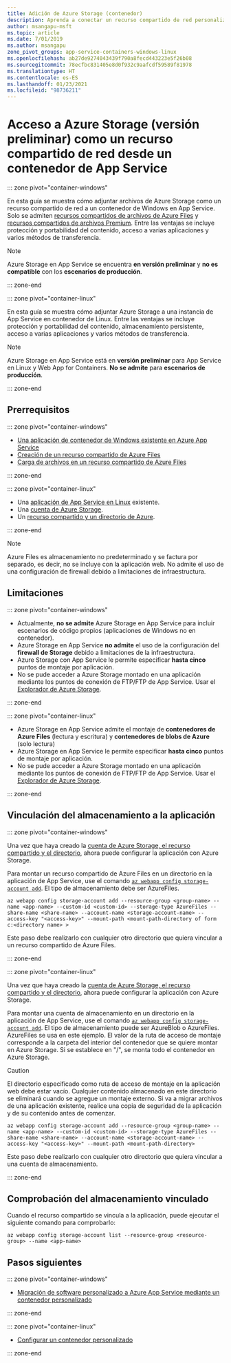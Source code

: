 ```yaml
---
title: Adición de Azure Storage (contenedor)
description: Aprenda a conectar un recurso compartido de red personalizado en una aplicación en contenedor de Azure App Service. Comparta archivos entre aplicaciones, administre el contenido estático de forma remota y acceda a él de forma local, etc.
author: msangapu-msft
ms.topic: article
ms.date: 7/01/2019
ms.author: msangapu
zone_pivot_groups: app-service-containers-windows-linux
ms.openlocfilehash: ab27de9274043439f790a8fecd443223e5f26b08
ms.sourcegitcommit: 78ecfbc831405e8d0f932c9aafcdf59589f81978
ms.translationtype: HT
ms.contentlocale: es-ES
ms.lasthandoff: 01/23/2021
ms.locfileid: "98736211"
---
```

# <a name="access-azure-storage-preview-as-a-network-share-from-a-container-in-app-service"></a>Acceso a Azure Storage (versión preliminar) como un recurso compartido de red desde un contenedor de App Service

::: zone pivot="container-windows"

En esta guía se muestra cómo adjuntar archivos de Azure Storage como un recurso compartido de red a un contenedor de Windows en App Service. Solo se admiten [recursos compartidos de archivos de Azure Files](../storage/files/storage-how-to-use-files-cli.md) y [recursos compartidos de archivos Premium](../storage/files/storage-how-to-create-premium-fileshare.md). Entre las ventajas se incluye protección y portabilidad del contenido, acceso a varias aplicaciones y varios métodos de transferencia.

> [!NOTE]
>Azure Storage en App Service se encuentra **en versión preliminar** y **no es compatible** con los **escenarios de producción**.

::: zone-end

::: zone pivot="container-linux"

En esta guía se muestra cómo adjuntar Azure Storage a una instancia de App Service en contenedor de Linux. Entre las ventajas se incluye protección y portabilidad del contenido, almacenamiento persistente, acceso a varias aplicaciones y varios métodos de transferencia.

> [!NOTE]
>Azure Storage en App Service está en **versión preliminar** para App Service en Linux y Web App for Containers. **No se admite** para **escenarios de producción**.

::: zone-end

## <a name="prerequisites"></a>Prerrequisitos

::: zone pivot="container-windows"

- [Una aplicación de contenedor de Windows existente en Azure App Service](quickstart-custom-container.md)
- [Creación de un recurso compartido de Azure Files](../storage/files/storage-how-to-use-files-cli.md)
- [Carga de archivos en un recurso compartido de Azure Files](../storage/files/storage-how-to-create-file-share.md)

::: zone-end

::: zone pivot="container-linux"

- Una [aplicación de App Service en Linux](index.yml) existente.
- Una [cuenta de Azure Storage](../storage/common/storage-account-create.md?tabs=azure-cli).
- Un [recurso compartido y un directorio de Azure](../storage/files/storage-how-to-use-files-cli.md).

::: zone-end

> [!NOTE]
> Azure Files es almacenamiento no predeterminado y se factura por separado, es decir, no se incluye con la aplicación web. No admite el uso de una configuración de firewall debido a limitaciones de infraestructura.
>

## <a name="limitations"></a>Limitaciones

::: zone pivot="container-windows"

- Actualmente, **no se admite** Azure Storage en App Service para incluir escenarios de código propios (aplicaciones de Windows no en contenedor).
- Azure Storage en App Service **no admite** el uso de la configuración del **firewall de Storage** debido a limitaciones de la infraestructura.
- Azure Storage con App Service le permite especificar **hasta cinco** puntos de montaje por aplicación.
- No se pude acceder a Azure Storage montado en una aplicación mediante los puntos de conexión de FTP/FTP de App Service. Usar el [Explorador de Azure Storage](https://azure.microsoft.com/features/storage-explorer/).

::: zone-end

::: zone pivot="container-linux"

- Azure Storage en App Service admite el montaje de **contenedores de Azure Files** (lectura y escritura) y **contenedores de blobs de Azure** (solo lectura)
- Azure Storage en App Service le permite especificar **hasta cinco** puntos de montaje por aplicación.
- No se pude acceder a Azure Storage montado en una aplicación mediante los puntos de conexión de FTP/FTP de App Service. Usar el [Explorador de Azure Storage](https://azure.microsoft.com/features/storage-explorer/).

::: zone-end

## <a name="link-storage-to-your-app"></a>Vinculación del almacenamiento a la aplicación

::: zone pivot="container-windows"

Una vez que haya creado la [cuenta de Azure Storage, el recurso compartido y el directorio](#prerequisites), ahora puede configurar la aplicación con Azure Storage.

Para montar un recurso compartido de Azure Files en un directorio en la aplicación de App Service, use el comando [`az webapp config storage-account add`](/cli/azure/webapp/config/storage-account#az-webapp-config-storage-account-add). El tipo de almacenamiento debe ser AzureFiles.

```azurecli
az webapp config storage-account add --resource-group <group-name> --name <app-name> --custom-id <custom-id> --storage-type AzureFiles --share-name <share-name> --account-name <storage-account-name> --access-key "<access-key>" --mount-path <mount-path-directory of form c:<directory name> >
```

Este paso debe realizarlo con cualquier otro directorio que quiera vincular a un recurso compartido de Azure Files.

::: zone-end

::: zone pivot="container-linux"

Una vez que haya creado la [cuenta de Azure Storage, el recurso compartido y el directorio](#prerequisites), ahora puede configurar la aplicación con Azure Storage.

Para montar una cuenta de almacenamiento en un directorio en la aplicación de App Service, use el comando [`az webapp config storage-account add`](/cli/azure/webapp/config/storage-account#az-webapp-config-storage-account-add). El tipo de almacenamiento puede ser AzureBlob o AzureFiles. AzureFiles se usa en este ejemplo. El valor de la ruta de acceso de montaje corresponde a la carpeta del interior del contenedor que se quiere montar en Azure Storage. Si se establece en "/", se monta todo el contenedor en Azure Storage.


> [!CAUTION]
> El directorio especificado como ruta de acceso de montaje en la aplicación web debe estar vacío. Cualquier contenido almacenado en este directorio se eliminará cuando se agregue un montaje externo. Si va a migrar archivos de una aplicación existente, realice una copia de seguridad de la aplicación y de su contenido antes de comenzar.
>

```azurecli
az webapp config storage-account add --resource-group <group-name> --name <app-name> --custom-id <custom-id> --storage-type AzureFiles --share-name <share-name> --account-name <storage-account-name> --access-key "<access-key>" --mount-path <mount-path-directory>
```

Este paso debe realizarlo con cualquier otro directorio que quiera vincular a una cuenta de almacenamiento.

::: zone-end

## <a name="verify-linked-storage"></a>Comprobación del almacenamiento vinculado

Cuando el recurso compartido se vincula a la aplicación, puede ejecutar el siguiente comando para comprobarlo:

```azurecli
az webapp config storage-account list --resource-group <resource-group> --name <app-name>
```

## <a name="next-steps"></a>Pasos siguientes

::: zone pivot="container-windows"

- [Migración de software personalizado a Azure App Service mediante un contenedor personalizado](tutorial-custom-container.md?pivots=container-windows)

::: zone-end

::: zone pivot="container-linux"

- [Configurar un contenedor personalizado](configure-custom-container.md?pivots=platform-linux)

::: zone-end